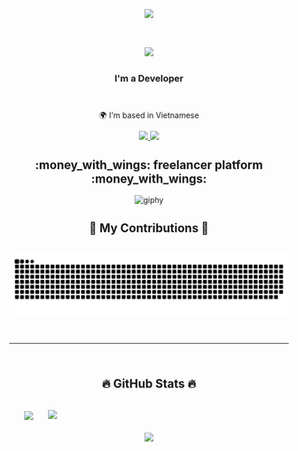

<div align="center"> <img src="https://res.cloudinary.com/dvzingci9/image/upload/v1691682049/Personal_Branding/Frame_164_meg7rg.png"> </div>

<h1 align="center">
    <img src="https://readme-typing-svg.herokuapp.com/?font=Righteous&size=35&center=true&vCenter=true&width=500&height=70&duration=4000&lines=Hi+There!+👋;+I'm+Quang+Bach!;" />
</h1>

<h3 align="center">I'm a Developer </h3>

<br/>

<div align="center">

🌍 I'm based in Vietnamese


 </div>

<div align="center"> 
  <a href="mailto:bachh1124@gmail.com">
    <img src="https://img.shields.io/badge/Gmail-333333?style=for-the-badge&logo=gmail&logoColor=red" />
  </a>
    <a href="mailto:https://www.facebook.com/bach.quang2004/">
    <img src="https://img.shields.io/badge/Facebook-Connect-brightgreen?style=for-the-badge&labelColor=black&logo=facebook" />
  </a>
  
</div>

<h2 align="center">:money_with_wings: freelancer platform :money_with_wings:</h2>

[//]: # (<div align="center">)

[//]: # (<a href="https://www.upwork.com/freelancers/~016168d191a73ccc35" target="_blank" rel="noreferrer"><img src="https://play-lh.googleusercontent.com/y4bswMT02OROjzOPa5zDGsnXX5-cBABjF93j26seJH2cEHD4PuBW1d5VvwfYleeKf4_X" width="36" height="36" alt="HTML5" /></a>)

[//]: # (<a href="https://www.fiverr.com/thanh_tin?up_rollout=true" target="_blank" rel="noreferrer"><img src="https://logowik.com/content/uploads/images/fiverr-new3326.jpg" width="36" height="36" alt="CSS3" /></a>)

[//]: # (<a href="https://www.freelancer.com/u/TinTran11" target="_blank" rel="noreferrer"><img src="https://seeklogo.com/images/F/freelancer-com-logo-2B5CE1A961-seeklogo.com.png" width="36" height="36" alt="CSS3" /></a>)

[//]: # (<a href="https://www.peopleperhour.com/freelancer/tin-tran-front-end-developer-zaxjymzw" target="_blank" rel="noreferrer"><img src="https://d1a29h5kxv3oc2.cloudfront.net/dist/img/pph-share.ced894418333eca244808771d4a24a87.png" width="36" height="36" alt="CSS3" /></a>)

[//]: # (</div>)

<p align="center">
  <img src="https://github.com/thanhtin4401/thanhtin4401/assets/85281544/a65ececb-7042-4a69-b9a6-71381c48b003" alt="giphy" />
</p>

[//]: # (<h2 align="center">⚒️ Languages-Frameworks-Tools ⚒️</h2>)

[//]: # (<br/>)

[//]: # (<div align="center">)

[//]: # (    <img src="https://skillicons.dev/icons?i=nodejs,github,gitlab,express,firebase,mongodb" /><br>)

[//]: # (  <img src="https://skillicons.dev/icons?i=react,angular,electron,next,javascript,typescript,d3,redux,styledcomponents" /><br>)

[//]: # (    <img src="https://skillicons.dev/icons?i=jenkins,bootstrap,mui,mysql,html,css,sass,tailwind,vscode,figma,xd,ps,git" />)

[//]: # (</div>)

[//]: # (  <br/><br/><br/>)

[//]: # (<hr/>)

[//]: # (<br>)
<div align="center">
  <h2>🐍 My Contributions 🐍</h2>
  <br>
  <img alt="snake eating my contributions" src="https://raw.githubusercontent.com/salesp07/salesp07/output/github-contribution-grid-snake.svg" />
  <br/><br/><br/>
</div>

<hr/>
<br>
<h2 align="center">🔥 GitHub Stats 🔥</h2>
<!-- https://github.com/anuraghazra/github-readme-stats -->
<br>
<div align=center>
  <a href="#" title="quangbach1709">
    <img width="315" align="center" src="https://github-readme-stats.vercel.app/api/top-langs/?username=quangbach1709&hide=c%23,powershell,Mathematica,Ruby,Objective-C,Objective-C%2b%2b,Cuda&title_color=61dafb&text_color=ffffff&icon_color=61dafb&bg_color=20232a&langs_count=8&layout=compact&border_color=61dafb&hide_border=true" />
  </a>
  <a href="#" title="quangbach1709">
    <img align="right" width="434" src="https://github-readme-stats.vercel.app/api?username=quangbach1709&show_icons=true&theme=react&border_color=61dafb&hide_border=true" />
  </a>
</div>


<h3 align="center">
    <img src="https://readme-typing-svg.herokuapp.com/?font=Righteous&size=25&center=true&vCenter=true&width=500&height=70&duration=4000&lines=Thanks+for+visiting!+✌️;+Shoot+me+a+message+on+Linkedin!;I'm+always+down+to+collab+:)">
</h3>
